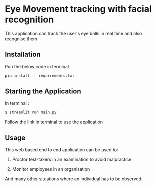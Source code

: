 # Eye Movement tracking with facial recognition

This application can track the user's eye balls in real time and also recognise them

## Installation

Run the below code in terminal

```bash
pip install -r requirements.txt
```

## Starting the Application

In terminal :

```bash
$ streamlit run main.py
```
Follow the link in terminal to use the application
## Usage

This web based end to end application can be used to:
1. Proctor test-takers in an examination to avoid malpractice

2. Monitor employees in an organisation

And many other situations where an individual has to be observed.
